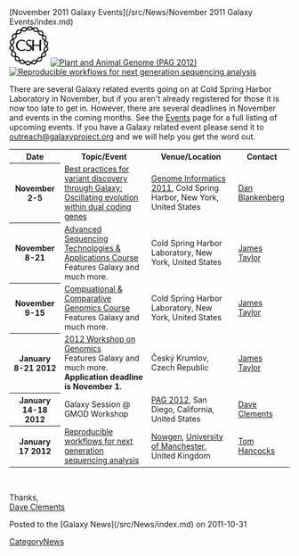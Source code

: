 <div class='newsItemHeader'>[November 2011 Galaxy Events](/src/News/November 2011 Galaxy Events/index.md)</div>

<div class='right'>
<a href='http://meetings.cshl.edu/courses.html'><img src="/src/Images/Logos/CSHL_Logo75x75.gif" alt="CSHL Courses" height="70" /></a>&nbsp;<a href='http://www.intlpag.org/'><img src="/src/Images/Logos/PAGLogo114.png" alt="Plant and Animal Genome (PAG 2012)" height="75" /></a>&nbsp;&nbsp;<a href='http://www.nowgen.org.uk/facilities/events/event.php?id=30'><img src="/src/Images/Logos/nowgenLogo180.png" alt="Reproducible workflows for next generation sequencing analysis" /></a>
</div>

There are several Galaxy related events going on at Cold Spring Harbor Laboratory in November, but if you aren't already registered for those it is now too late to get in.  However, there are several deadlines in November and events in the coming months.  See the [Events](/src/Events/index.md) page for a full listing of upcoming events.  If you have a Galaxy related event please send it to outreach@galaxyproject.org and we will help you get the word out.

<table>
  <tr class="th" >
    <th> Date </th>
    <th> Topic/Event </th>
    <th> Venue/Location </th>
    <th> Contact </th>
  </tr>
  <tr>
    <th> November 2-5 </th>
    <td> <a href='http://meetings.cshl.edu/meetings/info11.shtml'>Best practices for variant discovery through Galaxy: Oscillating evolution within dual coding genes</a> </td>
    <td> <a href='http://meetings.cshl.edu/meetings/info11.shtml'>Genome Informatics 2011</a>, Cold Spring Harbor, New York, United States </td>
    <td> <a href='/src/dan/index.md'>Dan Blankenberg</a> </td>
  </tr>
  <tr>
    <th> November 8-21 </th>
    <td> <a href='http://meetings.cshl.edu/courses/c-seqtech11.shtml'>Advanced Sequencing Technologies & Applications Course</a><br />Features Galaxy and much more. </td>
    <td> Cold Spring Harbor Laboratory, New York, United States </td>
    <td> <a href='/src/JamesTaylor/index.md'>James Taylor</a> </td>
  </tr>
  <tr>
    <th> November 9-15 </th>
    <td> <a href='http://meetings.cshl.edu/courses/c-ecg11.shtml'>Compuational & Comparative Genomics Course</a><br />Features Galaxy and much more. </td>
    <td> Cold Spring Harbor Laboratory, New York, United States </td>
    <td> <a href='/src/JamesTaylor/index.md'>James Taylor</a> </td>
  </tr>
  <tr>
    <th> January 8-21 2012 </th>
    <td> <a href='http://evomics.org/workshops/workshop-on-genomics/2012-genomics-cesky-krumlov/'>2012 Workshop on Genomics</a><br />Features Galaxy and much more.<br /><strong>Application deadline is November 1.</strong> </td>
    <td> Český Krumlov, Czech Republic </td>
    <td> <a href='/src/JamesTaylor/index.md'>James Taylor</a> </td>
  </tr>
  <tr>
    <th> January 14-18 2012 </th>
    <td> Galaxy Session @ GMOD Workshop </td>
    <td> <a href='http://www.intlpag.org/'>PAG 2012</a>, San Diego, California, United States </td>
    <td> <a href='/src/DaveClements/index.md'>Dave Clements</a> </td>
  </tr>
  <tr>
    <th> January 17 2012 </th>
    <td> <a href='http://www.nowgen.org.uk/facilities/events/event.php?id=30'>Reproducible workflows for next generation sequencing analysis</a> </td>
    <td> <a href='http://www.nowgen.org.uk/'>Nowgen</a>, <a href='http://www.manchester.ac.uk/'>University of Manchester</a>, United Kingdom </td>
    <td> <a href="mailto:training@nowgen.org.uk">Tom Hancocks</a> </td>
  </tr>
</table>


<br />

Thanks,<br />
[Dave Clements](/src/DaveClements/index.md)

<div class='newsItemFooter'>Posted to the [Galaxy News](/src/News/index.md) on 2011-10-31</div>

[CategoryNews](/src/CategoryNews/index.md)
